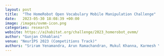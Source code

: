 ```yaml
---
layout: post
title:  "The HomeRobot Open Vocabulary Mobile Manipulation Challenge"
date:   2023-05-30 18:08:39 +00:00
image: /images/ovmm-icon.png
categories: research
website: https://aihabitat.org/challenge/2023_homerobot_ovmm/
author: "Gunjan Chhablani"
venue: "NeurIPS 2023 (Competitions Track)"
authors: "Sriram Yenamandra, Arun Ramachandran, Mukul Khanna, Karmesh Yadav, Devendra Singh Chaplot, <strong>Gunjan Chhablani</strong>, Alexander Clegg, Theophile Gervet, Vidhi Jain, Ruslan Partsey, Ram Ramrakhya, Andrew Szot, Austin Wang, Tsung-Yen Yang, Aaron Edsinger, Charles Kemp, Binit Shah, Zsolt Kira, Dhruv Batra, Roozbeh Mottaghi, Yonatan Bisk, Chris Paxton"
---
```

